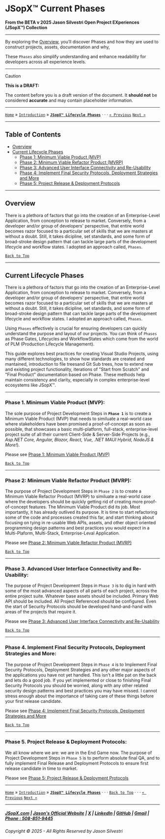 # JSopX™ Current Phases



**From the ﻿BETA v 2025 Jason Silvestri Open Project EXperiences (JSopX™) Collection**

---


By exploring the [Overview](#overview), you’ll discover Phases and how they are used to construct projects, assets, documentation and why, 

These `Phases` also simplify understanding and enhance readability for developers across all experience levels.

---

> [!CAUTION]
> **This is a DRAFT:**
> 
> The content before you is a draft version of the document. It **should not** be considered **accurate** and may contain placeholder information.
>

---

[`Home`](../OpenProjects/jsopx.BridgeTooFar/README.md) » [`Introduction`](../Introduction/) »  **[`JSopX™ Lifecycle Phases`](./ReadMe.md)** · · · [`« Previous`](../Technologies/) [`Next »`](../GitHub/)

---

## Table of Contents

- [Overview](#overview)
- [Current Lifecycle Phases](#current-lifecycle-phases)
  - [Phase 1: Minimum Viable Product (MVP)](#phase-1-minimum-viable-product-mvp)
  - [Phase 2: Minimum Viable Refactor Product (MVRP)](#phase-2-minimum-viable-refactor-product-mvrp)
  - [Phase 3: Advanced User Interface Connectivity and Re-Usability](#phase-3-advanced-user-interface-connectivity-and-re-usability)
  - [Phase 4: Implement Final Security Protocols, Deployment Strategies and More](#phase-4-implement-final-security-protocols-deployment-strategies-and-more)
  - [Phase 5: Project Release & Deployment Protocols](#phase-5-project-release--deployment-protocols)

---

## **Overview**

There is a plethora of factors that go into the creation of an Enterprise-Level Application, from conception to release to market. Conversely, from a developer and/or group of developers' perspective, that entire world becomes razor focused to a particular set of skills that we are masters at without a doubt. Still, it takes dicipline, set standards, and some form of broad-stroke design pattern that can tackle large parts of the development lifecycle and workflow states. I adopted an approach called, `Phases`.

[`Back to Top`](#table-of-contents)

---

## **Current Lifecycle Phases**

There is a plethora of factors that go into the creation of an Enterprise-Level Application, from conception to release to market. Conversely, from a developer and/or group of developers' perspective, that entire world becomes razor focused to a particular set of skills that we are masters at without a doubt. Still, it takes dicipline, set standards, and some form of broad-stroke design pattern that can tackle large parts of the development lifecycle and workflow states. I adopted an approach called, `Phases`.

Using `Phases` effectively is crucial for ensuring developers can quickly understand the purpose and layout of our projects. You can think of `Phases` as Phase Gates, Lifecycles and WorkflowStates which come from the world of PLM (Production Lifecycle Management). 

This guide explores best practices for creating Visual Studio Projects, using many different technologies, to show how standards are created and mantained, introduction to file treesand Git Sub trees, how to extend new and existing project functionality, iterations of "Start from Scratch" and "Final Product" documentation based on Phase. These methods help maintain consistency and clarity, especially in complex enterprise-level ecosystems like JSopX™.

---

### **Phase 1. Minimum Viable Product (MVP):**  

The sole purpose of Project Development Steps in **`Phase 1`** is to create a Minimum Viable Product (MVP) that needs to similuate a real-world case where stakeholders have been promised a proof-of-concept as soon as possible, that showcases a basic multi-platform, full-stack, enterprise-level project suite of all their current Client-Side & Server-Side Projects (e.g., _Asp.NET Core, Angular, Blazor, React, Vue, .NET MAUI Hybrid, NodeJS & More!_). 

Please see [Phase 1: Minimum Viable Product (MVP)](./Phase-1.md)

[`Back to Top`](#table-of-contents)

---

### **Phase 2: Minimum Viable Refactor Product (MVRP):** 

The purpose of Project Development Steps in `Phase 2` is to create a Minimum Viable Refactor Product (MVRP) to similuate a real-world case where the developers should be quickly getting rid of creating more proof-of-concept features. The Minimum Viable Product did its job. Most importantly, it has already outlived its purpose. It is time to start refactoring some of the code and processes created this far, and start thinking about focusing on tying in re-usable Web APIs, assets, and other object oriented programming design patterns and best practices you would expect in a Multi-Plaform, Multi-Stack, Enterprise-Leval Application.

Please see [Phase 2: Minimum Viable Refactor Product (MVRP)](./Phase-2.md)

[`Back to Top`](#table-of-contents)

---

### **Phase 3. Advanced User Interface Connectivity and Re-Usability:** 

The purpose of Project Development Steps in `Phase 3` is to dig in hard with some of the most advanced aspects of all parts of each project, across the entire project suite. Whatever base assets should be included. Primary Web API should be included. All Project Referenced should be configured. Even the start of Security Protocols should be developed hand-and-hand with areas of the projects that require it.

Please see [Phase 3: Advanced User Interface Connectivity and Re-Usability](./Phase-3.md)

[`Back to Top`](#table-of-contents)

---

### **Phase 4. Implement Final Security Protocols, Deployment Strategies and More:** 

The purpose of Project Development Steps in `Phase 4` is to Implement Final Security Protocols, Deployment Strategies and any other major aspects of the applications you have not yet handled. This isn't a little pat on the back and lets do a good job. If you yet implemented or close to finishing Final Security Protocols you should be worried, along with any other related security design patterns and best practices you may have missed. I cannot stress enough about the importance of taking care of these things before your first release candidate.

Please see [Phase 4: Implement Final Security Protocols, Deployment Strategies and More](./Phase-4.md)

[`Back to Top`](#table-of-contents)

---

### **Phase 5. Project Release & Deployment Protocols:** 

We all know where we are: we are in the End Game now. The purpose of Project Development Steps in `Phase 5` is to perform absolute final QA, and to fully implement Final Release and Deployment Protocols to ensure first release candidate in time to market.

Please see [Phase 5: Project Release & Deployment Protocols](./Phase-5.md)

---

[`Home`](../OpenProjects/jsopx.BridgeTooFar/README.md) » [`Introduction`](../Introduction/) »  **[`JSopX™ Lifecycle Phases`](./ReadMe.md)** · · · [`Back to Top`](#table-of-contents) · · · [`« Previous`](../Technologies/) [`Next »`](../GitHub/)

---


##### [JSopX.com](https://www.jsopx.com/) | [Jason's Official Website](https://www.jsilvestri.com/) | [X](https://www.x.com/JasonSilvestri) | [LinkedIn](http://www.linkedin.com/in/JasonSilvestri) | [GitHub](https://github.com/JasonSilvestri) | [Gmail](mailto:therealjasonsilvestri@gmail.com) | [Phone : 508-851-9445](phoneto:508-851-9445)

###### Copyright © 2025 - All Rights Reserved by Jason Silvestri

